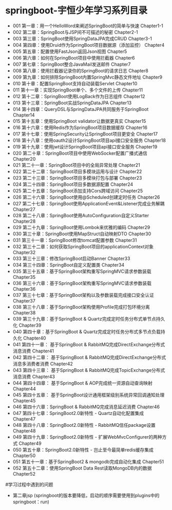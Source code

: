 # springboot-宇恒少年学习系列目录
-   001 第一章：用一个HelloWord来阐述SpringBoot的简单与快速	Chapter1-1
-   002	第二章：SpringBoot与JSP间不可描述的秘密	Chapter2-1  
-   003	第三章：SpringBoot使用SpringDataJPA完成CRUD	Chapter3-1
-   004	第四章：使用Druid作为SpringBoot项目数据源（添加监控）	Chapter4
-   005	第五章：配置使用FastJson返回Json视图	Chapter5
-   006	第六章：如何在SpringBoot项目中使用拦截器	Chapter6
-   007	第七章：SpringBoot整合JavaMail发送邮件	Chapter7
-   008	第八章：使用拦截器记录你的SpringBoot的请求日志	Chapter8
-   009	第九章：如何排除SpringBoot内置SpringMvc静态文件地址	Chapter9
-   010	第十章：配置SpringBoot支持自动装载Servlet	Chapter10
-   011	第十一章：实现SpringBoot单个、多个文件的上传	Chapter11
-   012	第十二章：SpringBoot使用LogBack作为日志组件	Chapter12
-   013	第十三章：SpringBoot实战SpringDataJPA	Chapter13
-   014	第十四章：QueryDSL与SpringDataJPA共同服务于SpringBoot	Chapter14
-   015	第十五章：使用SpringBoot validator让数据更真实	Chapter15
-   016	第十六章：使用Redis作为SpringBoot项目数据缓存	Chapter16
-   017	第十七章：使用SpringSecurity让SpringBoot项目更安全	Chapter17
-   018	第十八章：使用oauth2设计SpringBoot项目api接口安全服务	Chapter18
-   019	第十九章：使用jwt设计SpringBoot项目api接口安全服务	Chapter19
-   020	第二十章：SpringBoot项目中使用WebSocker配置广播式通信	Chapter20
-   021	第二十一章：SpringBoot项目中的全局异常处理	Chapter21
-   022	第二十二章：SpringBoot项目多模块运用与设计	Chapter22
-   023	第二十三章：SpringBoot项目多模块打包与部署	Chapter23
-   024	第二十四章：SpringBoot项目多数据源配置	Chapter24
-   025	第二十五章：SpringBoot添加支持Cors跨域访问	Chapter25
-   026	第二十六章：SpringBoot使用@Scheduled创建定时任务	Chapter26
-   027	第二十七章：SpringBoot使用ApplicationEvent&Listener完成业务解耦	Chapter27
-   028	第二十八章：SpringBoot使用AutoConfiguration自定义Starter	Chapter28
-   029	第二十九章：SpringBoot使用Lombok来优雅的编码	Chapter29
-   030	第三十章：SpringBoot使用MapStruct自动映射DTO	Chapter30
-   031	第三十一章：SpringBoot修改tomcat配置参数	Chapter31
-   032	第三十二章：如何获取SpringBoot项目的applicationContext对象	Chapter32
-   033	第三十三章：修改SpringBoot启动Banner	Chapter33
-   034	第三十四章：SpringBoot自定义配置类	Chapter34
-   035	第三十五章：基于SpringBoot架构重写SpringMVC请求参数装载	Chapter35
-   036	第三十六章：基于SpringBoot架构重写SpringMVC请求参数装载	Chapter36
-   037	第三十七章：基于SpringBoot架构以及参数装载完成接口安全认证	Chapter37
-   038	第三十八章：基于SpringBoot架构使用Profile完成打包环境分离	Chapter38
-   039	第三十九章：基于SpringBoot & Quartz完成定时任务分布式单节点持久化	Chapter39
-   040	第四十章：基于SpringBoot & Quartz完成定时任务分布式多节点负载持久化	Chapter40
-   041	第四十一章： 基于SpringBoot & RabbitMQ完成DirectExchange分布式消息消费	Chapter41
-   042	第四十二章： 基于SpringBoot & RabbitMQ完成DirectExchange分布式消息多消费者消费	Chapter42
-   043	第四十三章： 基于SpringBoot & RabbitMQ完成TopicExchange分布式消息消费	Chapter43
-   044	第四十四章： 基于SpringBoot & AOP完成统一资源自动查询映射	Chapter44
-   045	第四十五章： 基于SpringBoot设计通用框架级别系统异常回调通知处理	Chapter45
-   046	第四十六章：SpringBoot & RabbitMQ完成消息延迟消费	Chapter46
-   047	第四十七章：SpringBoot2.0新特性 - Quartz自动化配置集成	Chapter47
-   048	第四十八章：SpringBoot2.0新特性 - RabbitMQ信任package设置	Chapter48
-   049	第四十九章：SpringBoot2.0新特性 - 扩展WebMvcConfigurer的两种方式	Chapter49
-   050	第五十章：SpringBoot2.0新特性 - 岂止至今最简单redis缓存集成	Chapter50
-   051	第五十一章：基于SpringBoot2 & mongodb完成自动化集成	Chapter51
-   052	第五十二章：使用SpringBoot Data Rest读取MongoDB内的数据	Chapter52

#学习过程中遇到的问题
-   第二章jsp (springboot的版本要降低，启动的顺序需要使用到plugins中的springboot：run)